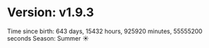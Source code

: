 # Version: v1.9.3
Time since birth: 643 days, 15432 hours, 925920 minutes, 55555200 seconds
Season: Summer ☀️
